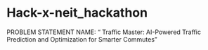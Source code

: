 # Hack-x-neit_hackathon
PROBLEM STATEMENT NAME: “ Traffic Master: AI-Powered Traffic Prediction and Optimization for Smarter Commutes”
